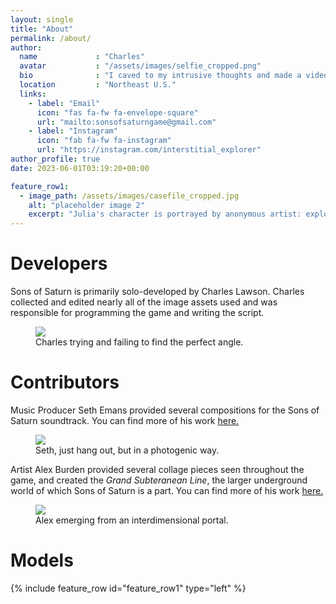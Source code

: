 ```yaml
---
layout: single
title: "About"
permalink: /about/
author:
  name             : "Charles"
  avatar           : "/assets/images/selfie_cropped.png"
  bio              : "I caved to my intrusive thoughts and made a video game."
  location         : "Northeast U.S."
  links:
    - label: "Email"
      icon: "fas fa-fw fa-envelope-square"
      url: "mailto:sonsofsaturngame@gmail.com"
    - label: "Instagram"
      icon: "fab fa-fw fa-instagram"
      url: "https://instagram.com/interstitial_explorer"
author_profile: true
date: 2023-06-01T03:19:20+00:00

feature_row1:
  - image_path: /assets/images/casefile_cropped.jpg
    alt: "placeholder image 2"
    excerpt: "Julia's character is portrayed by anonymous artist: exploring.her -- known for self-portraiture amidst urban decay, 'Her' work continues to challenge norms around nudity in a world focused on perception of the hidden. Check out more of her work [here.](https://singularity27-productions.bandcamp.com/music)"
---
```


# Developers

Sons of Saturn is primarily solo-developed by Charles Lawson.  Charles collected and edited nearly all of the image assets used and was responsible for programming the game and writing the script.

<figure>
	<a href="https://sonsofsaturngame.com/assets/images/charles_square.png"><img src="https://sonsofsaturngame.com/assets/images/charles_square.png"></a>
	<figcaption>Charles trying and failing to find the perfect angle.</figcaption>
</figure>

# Contributors

Music Producer Seth Emans provided several compositions for the Sons of Saturn soundtrack.  You can find more of his work [here.](https://singularity27-productions.bandcamp.com/music)

<figure>
	<a href="https://sonsofsaturngame.com/assets/images/seth.jpg"><img src="https://sonsofsaturngame.com/assets/images/seth.jpg"></a>
	<figcaption>Seth, just hang out, but in a photogenic way.</figcaption>
</figure>

Artist Alex Burden provided several collage pieces seen throughout the game, and created the *Grand Subteranean Line*, the larger underground world of which Sons of Saturn is a part.  You can find more of his work [here.](https://www.etsy.com/shop/Cryptocartographyart)

<figure>
	<a href="https://sonsofsaturngame.com/assets/images/alex.png"><img src="https://sonsofsaturngame.com/assets/images/alex.png"></a>
	<figcaption>Alex emerging from an interdimensional portal.</figcaption>
</figure>

# Models

{% include feature_row id="feature_row1" type="left" %}